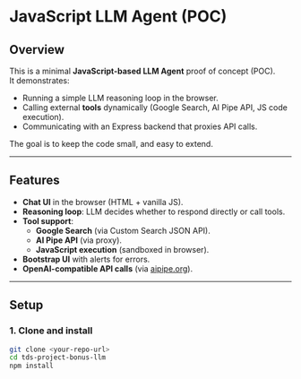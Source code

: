 # JavaScript LLM Agent (POC)

## Overview
This is a minimal **JavaScript-based LLM Agent** proof of concept (POC).  
It demonstrates:
- Running a simple LLM reasoning loop in the browser.  
- Calling external **tools** dynamically (Google Search, AI Pipe API, JS code execution).  
- Communicating with an Express backend that proxies API calls.  

The goal is to keep the code small, and easy to extend.

---

## Features
- **Chat UI** in the browser (HTML + vanilla JS).  
- **Reasoning loop**: LLM decides whether to respond directly or call tools.  
- **Tool support**:
  - **Google Search** (via Custom Search JSON API).  
  - **AI Pipe API** (via proxy).  
  - **JavaScript execution** (sandboxed in browser).  
- **Bootstrap UI** with alerts for errors.  
- **OpenAI-compatible API calls** (via [aipipe.org](https://aipipe.org)).  

---

## Setup

### 1. Clone and install
```bash
git clone <your-repo-url>
cd tds-project-bonus-llm
npm install
